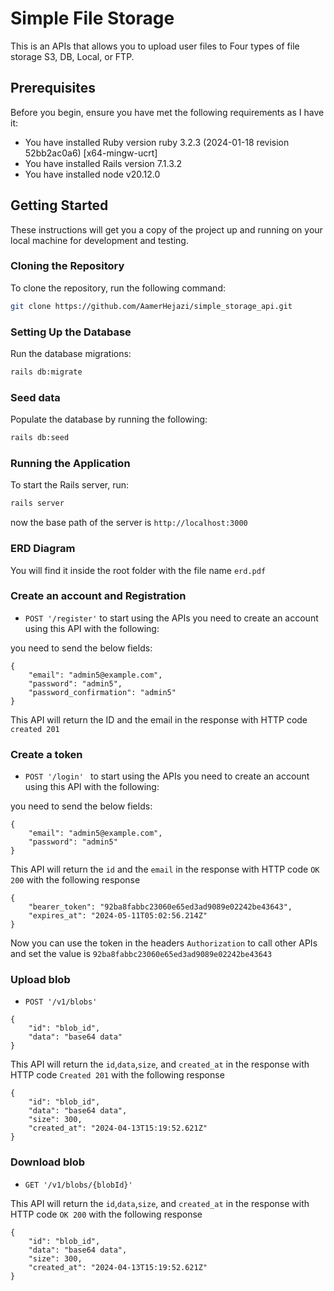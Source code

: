 # Simple File Storage

This is an APIs that allows you to upload user files to Four types of file storage S3, DB, Local, or FTP.

## Prerequisites

Before you begin, ensure you have met the following requirements as I have it:
* You have installed Ruby version ruby 3.2.3 (2024-01-18 revision 52bb2ac0a6) [x64-mingw-ucrt]
* You have installed Rails version 7.1.3.2
* You have installed node v20.12.0

## Getting Started

These instructions will get you a copy of the project up and running on your local machine for development and testing.

### Cloning the Repository

To clone the repository, run the following command:

```bash
git clone https://github.com/AamerHejazi/simple_storage_api.git
```

### Setting Up the Database

Run the database migrations:

```bash
rails db:migrate
```
### Seed data
Populate the database by running the following:
```bash
rails db:seed
```

### Running the Application
To start the Rails server, run:
```bash
rails server
```
now the base path of the server is ```http://localhost:3000```

### ERD Diagram
You will find it inside the root folder with the file name ```erd.pdf```


### Create an account and Registration

- ```POST '/register'```
to start using the APIs you need to create an account using this API with the following:

you need to send the below fields:
```
{
    "email": "admin5@example.com",
    "password": "admin5",
    "password_confirmation": "admin5"
}
```
This API will return the ID and the email in the response with HTTP code ``` created 201 ```


### Create a token 

- ```POST '/login' ```
to start using the APIs you need to create an account using this API with the following:

you need to send the below fields:
```
{
    "email": "admin5@example.com",
    "password": "admin5"
}
```
This API will return the ```id``` and the ```email``` in the response with HTTP code ``` OK 200 ```
with the following response

```
{
    "bearer_token": "92ba8fabbc23060e65ed3ad9089e02242be43643",
    "expires_at": "2024-05-11T05:02:56.214Z"
}
```
Now you can use the token in the headers ```Authorization``` to call other APIs and set the value is ```92ba8fabbc23060e65ed3ad9089e02242be43643```

### Upload blob
- ```POST '/v1/blobs'```

```
{
    "id": "blob_id",
    "data": "base64 data"
}
```
This API will return the ```id```,```data```,```size```, and ```created_at``` in the response with HTTP code ```Created 201``` with the following response

```
{
    "id": "blob_id",
    "data": "base64 data",
    "size": 300,
    "created_at": "2024-04-13T15:19:52.621Z"
}
```


### Download blob
- ```GET '/v1/blobs/{blobId}'```

This API will return the ```id```,```data```,```size```, and ```created_at``` in the response with HTTP code ```OK 200``` with the following response

```
{
    "id": "blob_id",
    "data": "base64 data",
    "size": 300,
    "created_at": "2024-04-13T15:19:52.621Z"
}
```